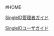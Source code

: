 #HOME

[SingleID管理者ガイド](./singleid-adminguide/index.md)

[SingleIDユーザガイド](./singleid-userguide/index.md)